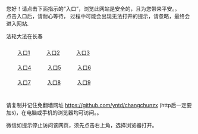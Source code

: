 您好！请点击下面指示的“入口”，浏览此网站是安全的，且为您带来平安。。 <br/>
点击入口后，请耐心等待， 过程中可能会出现无法打开的提示，请忽略，最终会进入网站. </br>

法轮大法在长春<br/>
<div style="padding:10px"><a style="margin:20px" target="_blank" href="https://dbuqumq1w841h.cloudfront.net/2Qpsp?dvuyvsv" id="ccLink1" rel="nofollow">入口1</a> <a target="_blank" style="margin:20px" href="https://d2zhs69skaqf7d.cloudfront.net/2Qpsp?anbomng" id="ccLink2" rel="nofollow">入口2</a> <a style="margin:20px" target="_blank" href="https://d1s3yh424ylefm.cloudfront.net/2Qpsp?mvuqrny" id="ccLink3" rel="nofollow">入口3</a></div>

<div style="padding:10px" ><a style="margin:20px" target="_blank" href="https://dbuqumq1w841h.cloudfront.net/2Qpsp?dvuyvsv" id="ccLink4" rel="nofollow">入口4</a> <a style="margin:20px" href="https://d2zhs69skaqf7d.cloudfront.net/2Qpsp?anbomng" target="_blank" id="ccLink5" rel="nofollow">入口5</a> <a style="margin:20px" href="https://d1s3yh424ylefm.cloudfront.net/2Qpsp?mvuqrny" target="_blank" id="ccLink6" rel="nofollow">入口6</a></div>

<div style="padding:10px"><a style="margin:20px" target="_blank" href="https://dbuqumq1w841h.cloudfront.net/2Qpsp?dvuyvsv" id="ccLink7" rel="nofollow">入口7</a> <a style="margin:20px" href="https://d2zhs69skaqf7d.cloudfront.net/2Qpsp?anbomng" target="_blank" id="ccLink8" rel="nofollow">入口8</a> <a style="margin:20px" target="_blank" href="https://d1s3yh424ylefm.cloudfront.net/2Qpsp?mvuqrny" id="ccLink9" rel="nofollow">入口9</a></div>

<br/>



请复制并记住免翻墙网址 https://github.com/yntd/changchunzx (http后一定要加s)，在电脑或手机的浏览器均可访问。。<br/>

微信如提示停止访问该网页，须先点击右上角，选择浏览器打开。
